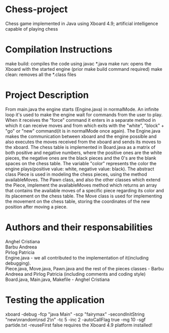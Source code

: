 # Chess-project
Chess game implemented in Java using Xboard 4.9; artificial intelligence capable of playing chess
  
     
# Compilation Instructions

make build: compiles the code using javac *.java
make run: opens the Xboard with the started engine (prior make build command required)
make clean: removes all the *.class files

# Project Description

From main.java the engine starts (Engine.java) in normalMode. An infinite loop it's used to make the engine wait for commands from the user to play. When it receives the "force" command it enters in a separate method in which it can receive moves and from which exits with the "white", "block" + "go" or "new" command(it is in normalMode once again). The Engine.java makes the communication between xboard and the engine possible and also executes the moves received from the xboard and sends its moves to the xboard.
The chess table is implemented in Board.java as a matrix of both positive and negative numbers, where the positive ones are the white pieces, the negative ones are the black pieces and the 0's are the blank spaces on the chess table. The variable "color" represents the color the engine plays(positive value: white, negative value: black). 
The abstract class Piece is used in modeling the chess pieces, using the method availableMoves. The Pawn class, and also the other classes which extend the Piece, implement the availableMoves method which returns an array that contains the available moves of a specific piece regarding its color and its placement on the chess table. The Move class is used for implementing the movement on the chess table, storing the coordinates of the new position after moving a piece. 

# Authors and their responsabilities
  Anghel Cristiana  
  Barbu Andreea  
  Pirlog Patricia  
  Engine.java - we all contributed to the implementation of it(including debugging).  
  Piece.java, Move.java, Pawn.java and the rest of the pieces classes - Barbu Andreea and Pirlog Patricia (including comments and coding style)  
  Board.java, Main.java, Makefile - Anghel Cristiana   

# Testing the application
xboard -debug -fcp "java Main" -scp "fairymax" -secondInitString "new\nrandom\nsd 2\n" -tc 5 -inc 2 -autoCallFlag true -mg 10 -sgf partide.txt -reuseFirst false
  requires the Xboard 4.9 platform installed!
